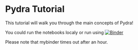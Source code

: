 # Pydra Tutorial

This tutorial will walk you through the main concepts of Pydra!

You could run the notebooks localy or run using [![Binder](https://mybinder.org/badge_logo.svg)](https://mybinder.org/v2/gh/nipype/pydra-tutorial/master)

Please note that mybinder times out after an hour.
